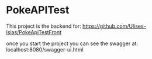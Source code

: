 # PokeAPITest

This project is the backend for: https://github.com/Ulises-Islas/PokeApiTestFront

once you start the project you can see the swagger at: localhost:8080/swagger-ui.html
